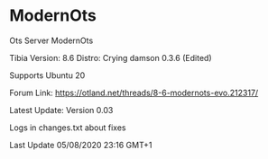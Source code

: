 ModernOts
=========

Ots Server ModernOts

Tibia Version: 8.6
Distro: Crying damson 0.3.6 (Edited)

Supports Ubuntu 20

Forum Link: https://otland.net/threads/8-6-modernots-evo.212317/

Latest Update: Version 0.03

Logs in changes.txt about fixes



Last Update 05/08/2020 23:16 GMT+1